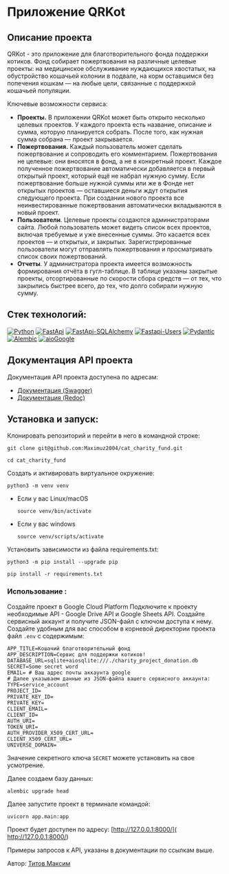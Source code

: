 # Приложение QRKot

## Описание проекта
QRKot - это приложение для благотворительного фонда поддержки котиков.
Фонд собирает пожертвования на различные целевые проекты: на медицинское 
обслуживание нуждающихся хвостатых, на обустройство кошачьей колонии в 
подвале, на корм оставшимся без попечения кошкам — на любые цели, 
связанные с поддержкой кошачьей популяции.


Ключевые возможности сервиса:
- __Проекты.__ В приложении QRKot может быть открыто несколько целевых 
проектов. У каждого проекта есть название, описание и сумма, которую 
планируется собрать. После того, как нужная сумма собрана — проект закрывается.
- __Пожертвования.__ Каждый пользователь может сделать пожертвование и 
сопроводить его комментарием. Пожертвования не целевые: они вносятся в фонд, а 
не в конкретный проект. Каждое полученное пожертвование автоматически 
 добавляется в первый открытый проект, который ещё не набрал нужную сумму. 
Если пожертвование больше нужной суммы или же в Фонде нет открытых проектов — 
оставшиеся деньги ждут открытия следующего проекта. При создании нового 
проекта все неинвестированные пожертвования автоматически вкладываются в 
новый проект.
- __Пользователи__. Целевые проекты создаются администраторами сайта. 
Любой пользователь может видеть список всех проектов, включая требуемые и уже 
внесенные суммы. Это касается всех проектов — и открытых, и закрытых.
Зарегистрированные пользователи могут отправлять пожертвования и просматривать
список своих пожертвований.
- __Отчеты__. У администратора проекта имеется возможность формирования отчёта 
в гугл-таблице. В таблице указаны закрытые проекты, отсортированные по 
скорости сбора средств — от тех, что закрылись быстрее всего, до тех, что
долго собирали нужную сумму.

## Стек технологий:
[![Python](https://img.shields.io/badge/-Python-464646?style=flat-square&logo=Python)](https://www.python.org/)
[![FastApi](https://img.shields.io/badge/-Fastapi-464646?logo=fastapi)](https://fastapi.tiangolo.com/)
[![FastApi-SQLAlchemy](https://img.shields.io/badge/-FastapiSQLAlchemy-464646?logo=fastapi)](https://fastapi.tiangolo.com/how-to/async-sql-encode-databases/?h=sqlalchemy#import-and-set-up-sqlalchemy)
[![Fastapi-Users](https://img.shields.io/badge/-Fastapi_Users-464646?logo=fastapi)](https://fastapi-users.github.io/fastapi-users/10.0/)
[![Pydantic](https://img.shields.io/badge/-Pydantic-464646?logo=Pydantic)](https://docs.pydantic.dev/latest/)
[![Alembic](https://img.shields.io/badge/-Alembic-464646?logo=alembic)](https://alembic.sqlalchemy.org/en/latest/)
[![aioGoogle](https://img.shields.io/badge/-aioGoogle-464646?logo=aioGoogle)](https://alembic.sqlalchemy.org/en/latest/)
## Документация API проекта

Документация API проекта доступена по адресам:
- [Документация (Swagger)](http://127.0.0.1:8000/docs#)
- [Документация (Redoc)](http://127.0.0.1:8000/redoc#)

## Установка и запуск:
Клонировать репозиторий и перейти в него в командной строке:


```
git clone git@github.com:Maximuz2004/cat_charity_fund.git
```

```
cd cat_charity_fund
```

Cоздать и активировать виртуальное окружение:

```
python3 -m venv venv
```

* Если у вас Linux/macOS

    ```
    source venv/bin/activate
    ```

* Если у вас windows

    ```
    source venv/scripts/activate
    ```

Установить зависимости из файла requirements.txt:

```
python3 -m pip install --upgrade pip
```

```
pip install -r requirements.txt
```
### Использование :
Создайте проект в Google Cloud Platform
Подключите к проекту необходимые API - Google Drive API и Google Sheets API.
Создайте сервисный аккаунт и получите JSON-файл с ключом доступа к нему.
Создайте удобным для вас способом в корневой директории проекта
файл ```.env``` с содержимым:
```
APP_TITLE=Кошачий благотворительный фонд
APP_DESCRIPTION=Сервис для поддержки котиков!
DATABASE_URL=sqlite+aiosqlite:///./charity_project_donation.db
SECRET=Some secret word
EMAIL= # Ваш адрес почты аккаунта google
# Далее указываем данные из JSON-файла вашего сервисного аккаунта:
TYPE=service_account
PROJECT_ID=
PRIVATE_KEY_ID=
PRIVATE_KEY=
CLIENT_EMAIL=
CLIENT_ID=
AUTH_URI=
TOKEN_URI=
AUTH_PROVIDER_X509_CERT_URL=
CLIENT_X509_CERT_URL=
UNIVERSE_DOMAIN=
```
Значение секретного ключа ```SECRET``` можете установить на свое
усмотрение.

Далее создаем базу данных:

```
alembic upgrade head
```

Далее запустите проект в терминале командой:
```
uvicorn app.main:app
```
Проект будет доступен по адресу: [http://127.0.0.1:8000/]( http://127.0.0.1:8000/)


Примеры запросов к API, указаны в документации по ссылкам выше.

Автор: [Титов Максим](https://github.com/Maximuz2004)